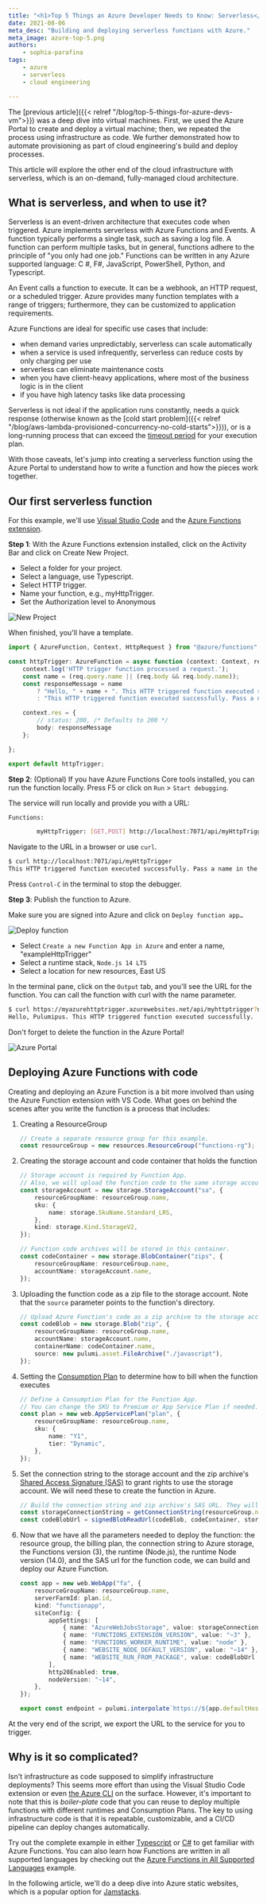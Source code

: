 ```yaml
---
title: "<h1>Top 5 Things an Azure Developer Needs to Know: Serverless</h1>"
date: 2021-08-06
meta_desc: "Building and deploying serverless functions with Azure."
meta_image: azure-top-5.png
authors:
    - sophia-parafina
tags:
    - azure
    - serverless
    - cloud engineering

---
```


The [previous article]({{< relref "/blog/top-5-things-for-azure-devs-vm">}}) was a deep dive into virtual machines. First, we used the Azure Portal to create and deploy a virtual machine; then, we repeated the process using infrastructure as code. We further demonstrated how to automate provisioning as part of cloud engineering's build and deploy processes.

This article will explore the other end of the cloud infrastructure with serverless, which is an on-demand, fully-managed cloud architecture.

<!--more-->

## What is serverless, and when to use it?

Serverless is an event-driven architecture that executes code when triggered. Azure implements serverless with Azure Functions and Events. A function typically performs a single task, such as saving a log file. A function can perform multiple tasks, but in general, functions adhere to the principle of "you only had one job."  Functions can be written in any Azure supported language: C #, F#, JavaScript, PowerShell, Python, and Typescript.

An Event calls a function to execute. It can be a webhook, an HTTP request, or a scheduled trigger. Azure provides many function templates with a range of triggers; furthermore, they can be customized to application requirements.

Azure Functions are ideal for specific use cases that include:

- when demand varies unpredictably, serverless can scale automatically
- when a service is used infrequently, serverless can reduce costs by only charging per use
- serverless can eliminate maintenance costs
- when you have client-heavy applications, where most of the business logic is in the client
- if you have high latency tasks like data processing

Serverless is not ideal if the application runs constantly, needs a quick response (otherwise known as the [cold start problem]({{< relref "/blog/aws-lambda-provisioned-concurrency-no-cold-starts">}})), or is a long-running process that can exceed the [timeout period](https://docs.microsoft.com/en-us/azure/azure-functions/functions-scale#timeout) for your execution plan.

With those caveats, let's jump into creating a serverless function using the Azure Portal to understand how to write a function and how the pieces work together.

## Our first serverless function

For this example, we'll use [Visual Studio Code](https://code.visualstudio.com/) and the [Azure Functions extension](https://marketplace.visualstudio.com/items?itemName=ms-azuretools.vscode-azurefunctions).

**Step 1**: With the Azure Functions extension installed, click on the Activity Bar and click on Create New Project.

- Select a folder for your project.
- Select a language, use Typescript.
- Select HTTP trigger.
- Name your function, e.g., myHttpTrigger.
- Set the Authorization level to Anonymous

![New Project](./image2.png)

When finished, you'll have a template.

```typescript
import { AzureFunction, Context, HttpRequest } from "@azure/functions"

const httpTrigger: AzureFunction = async function (context: Context, req: HttpRequest): Promise<void> {
    context.log('HTTP trigger function processed a request.');
    const name = (req.query.name || (req.body && req.body.name));
    const responseMessage = name
        ? "Hello, " + name + ". This HTTP triggered function executed successfully."
        : "This HTTP triggered function executed successfully. Pass a name in the query string or in the request body for a personalized response.";

    context.res = {
        // status: 200, /* Defaults to 200 */
        body: responseMessage
    };

};

export default httpTrigger;
```

**Step 2**: (Optional) If you have Azure Functions Core tools installed, you can run the function locally. Press F5 or click on `Run` > `Start debugging`.

The service will run locally and provide you with a URL:

```bash
Functions:

        myHttpTrigger: [GET,POST] http://localhost:7071/api/myHttpTrigger
```

Navigate to the URL in a browser or use `curl`.

```bash
$ curl http://localhost:7071/api/myHttpTrigger
This HTTP triggered function executed successfully. Pass a name in the query string or in the request body for a personalized response.
```

Press `Control-C` in the terminal to stop the debugger.

**Step 3**: Publish the function to Azure.

Make sure you are signed into Azure and click on `Deploy function app…`

![Deploy function](./image3.png)

- Select `Create a new Function App in Azure` and enter a name, "exampleHttpTrigger"
- Select a runtime stack, `Node.js 14 LTS`
- Select a location for new resources, East US

In the terminal pane, click on the `Output` tab, and you'll see the URL for the function. You can call the function with curl with the name parameter.

```bash
$ curl https://myazurehttptrigger.azurewebsites.net/api/myhttptrigger?name=Pulumipus
Hello, Pulumipus. This HTTP triggered function executed successfully.
```

Don't forget to delete the function in the Azure Portal!

![Azure Portal](./image1.png)

## Deploying Azure Functions with code

Creating and deploying an Azure Function is a bit more involved than using the Azure Function extension with VS Code. What goes on behind the scenes after you write the function is a process that includes:

1. Creating a ResourceGroup

    ```typescript
    // Create a separate resource group for this example.
    const resourceGroup = new resources.ResourceGroup("functions-rg");
    ```

2. Creating the storage account and code container that holds the function

    ```typescript
    // Storage account is required by Function App.
    // Also, we will upload the function code to the same storage account.
    const storageAccount = new storage.StorageAccount("sa", {
        resourceGroupName: resourceGroup.name,
        sku: {
            name: storage.SkuName.Standard_LRS,
        },
        kind: storage.Kind.StorageV2,
    });

    // Function code archives will be stored in this container.
    const codeContainer = new storage.BlobContainer("zips", {
        resourceGroupName: resourceGroup.name,
        accountName: storageAccount.name,
    });
    ```

3. Uploading the function code as a zip file to the storage account. Note that the `source` parameter points to the function's directory.

    ```typescript
    // Upload Azure Function's code as a zip archive to the storage account.
    const codeBlob = new storage.Blob("zip", {
        resourceGroupName: resourceGroup.name,
        accountName: storageAccount.name,
        containerName: codeContainer.name,
        source: new pulumi.asset.FileArchive("./javascript"),
    });
    ```

4. Setting the [Consumption Plan](https://azure.microsoft.com/en-us/pricing/details/functions/) to determine how to bill when the function executes

    ```typescript
    // Define a Consumption Plan for the Function App.
    // You can change the SKU to Premium or App Service Plan if needed.
    const plan = new web.AppServicePlan("plan", {
        resourceGroupName: resourceGroup.name,
        sku: {
            name: "Y1",
            tier: "Dynamic",
        },
    });
    ```

5. Set the connection string to the storage account and the zip archive's [Shared Access Signature (SAS)](https://docs.microsoft.com/en-us/rest/api/storageservices/delegate-access-with-shared-access-signature) to grant rights to use the storage account. We will need these to create the function in Azure.

    ```typescript
    // Build the connection string and zip archive's SAS URL. They will go to Function App's settings.
    const storageConnectionString = getConnectionString(resourceGroup.name, storageAccount.name);
    const codeBlobUrl = signedBlobReadUrl(codeBlob, codeContainer, storageAccount, resourceGroup);
    ```

6. Now that we have all the parameters needed to deploy the function: the resource group,
the billing plan, the connection string to Azure storage, the Functions version (3), the runtime (Node.js), the runtime Node version (14.0), and the SAS url for the function code, we can build and deploy our Azure Function.

    ```typescript
    const app = new web.WebApp("fa", {
        resourceGroupName: resourceGroup.name,
        serverFarmId: plan.id,
        kind: "functionapp",
        siteConfig: {
            appSettings: [
                { name: "AzureWebJobsStorage", value: storageConnectionString },
                { name: "FUNCTIONS_EXTENSION_VERSION", value: "~3" },
                { name: "FUNCTIONS_WORKER_RUNTIME", value: "node" },
                { name: "WEBSITE_NODE_DEFAULT_VERSION", value: "~14" },
                { name: "WEBSITE_RUN_FROM_PACKAGE", value: codeBlobUrl },
            ],
            http20Enabled: true,
            nodeVersion: "~14",
        },
    });

    export const endpoint = pulumi.interpolate`https://${app.defaultHostName}/api/HelloNode?name=Pulumi`;
    ```

At the very end of the script, we export the URL to the service for you to trigger.

## Why is it so complicated?

Isn't infrastructure as code supposed to simplify infrastructure deployments? This seems more effort than using the Visual Studio Code extension or even [the Azure CLI](https://docs.microsoft.com/en-us/cli/azure/install-azure-cli) on the surface. However, it's important to note that this is *boiler-plate* code that you can reuse to deploy multiple functions with different runtimes and Consumption Plans. The key to using infrastructure code is that it is repeatable, customizable, and a CI/CD pipeline can deploy changes automatically.

Try out the complete example in either [Typescript](https://github.com/pulumi/examples/tree/master/azure-ts-functions) or [C#](https://github.com/pulumi/examples/tree/master/azure-ts-functions) to get familiar with Azure Functions. You can also learn how Functions are written in all supported languages by checking out the [Azure Functions in All Supported Languages](https://github.com/pulumi/examples/tree/master/azure-ts-functions-many) example.

In the following article, we'll do a deep dive into Azure static websites, which is a popular option for [Jamstacks](https://jamstack.org/).
